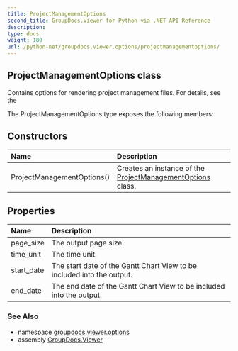 ```yaml
---
title: ProjectManagementOptions
second_title: GroupDocs.Viewer for Python via .NET API Reference
description: 
type: docs
weight: 180
url: /python-net/groupdocs.viewer.options/projectmanagementoptions/
---
```


## ProjectManagementOptions class

Contains options for rendering project management files. For details, see the

The ProjectManagementOptions type exposes the following members:
## Constructors
| Name | Description |
| :- | :- |
|ProjectManagementOptions()|Creates an instance of the [ProjectManagementOptions](/viewer/python-net/groupdocs.viewer.options/projectmanagementoptions/) class.|
## Properties
| Name | Description |
| :- | :- |
|page_size|The output page size.|
|time_unit|The time unit.|
|start_date|The start date of the Gantt Chart View to be included into the output.|
|end_date|The end date of the Gantt Chart View to be included into the output.|

### See Also

* namespace [groupdocs.viewer.options](/viewer/python-net/groupdocs.viewer.options/)
* assembly [GroupDocs.Viewer](/viewer/python-net/)

